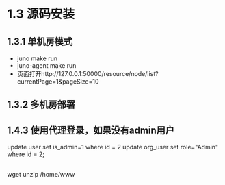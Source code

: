 # 1.3 源码安装

## 1.3.1 单机房模式

- juno make run
- juno-agent make run
- 页面打开http://127.0.0.1:50000/resource/node/list?currentPage=1&pageSize=10

## 1.3.2 多机房部署

## 1.4.3 使用代理登录，如果没有admin用户

update user set is_admin=1 where id = 2
update org_user set role="Admin" where id = 2;

## 

wget
unzip
/home/www
